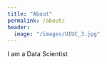 ```yaml
---
title: "About"
permalink: /about/
header:
  image: "/images/UIUC_3.jpg"
---
```


I am a Data Scientist
